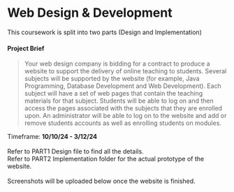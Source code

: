 # Web Design & Development
This coursework is split into two parts (Design and Implementation)
<br>
#### Project Brief
> Your web design company is bidding for a contract to produce a website to support the delivery of online teaching to students. Several subjects will be
supported by the website (for example, Java Programming, Database Development and Web Development). Each subject will have a set of web pages
that contain the teaching materials for that subject. Students will be able to log on and then access the pages associated with the subjects that they are enrolled
upon. An administrator will be able to log on to the website and add or remove students accounts as well as enrolling students on modules.

Timeframe: **10/10/24 - 3/12/24** <br>
<br>
Refer to PART1 Design file to find all the details.<br>
Refer to PART2 Implementation folder for the actual prototype of the website.<br>
<br>
Screenshots will be uploaded below once the website is finished.
